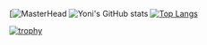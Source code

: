 [![MasterHead](https://github.com/MyoniM/final_/blob/master/assets/banner.png)
![Yoni's GitHub stats](https://github-readme-stats.vercel.app/api?username=MyoniM&show_icons=true&theme=dark)
[![Top Langs](https://github-readme-stats.vercel.app/api/top-langs/?username=MyoniM&langs_count=8&hide=HTML,CSS,Swift,Objective-c,Kotlin)](https://github.com/MyoniM/github-readme-stats)

[![trophy](https://github-profile-trophy.vercel.app/?username=MyoniM&column=7&margin-w=15&margin-h=15)](https://github.com/MyoniM/github-profile-trophy)
